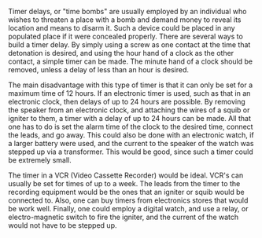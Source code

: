 Timer delays, or "time bombs" are usually employed by an individual who
wishes to threaten a place with a bomb and demand money to reveal its location
and means to disarm it.  Such a device could be placed in any populated place if
it were concealed properly.  There are several ways to build a timer delay. By
simply using a screw as one contact at the time that detonation is desired, and
using the hour hand of a clock as the other contact, a simple timer can be made.
The minute hand of a clock should be removed, unless a delay of less than an
hour is desired.

The main disadvantage with this type of timer is that it can only be set
for a maximum time of 12 hours.  If an electronic timer is used, such as that
in an electronic clock, then delays of up to 24 hours are possible.  By
removing the speaker from an electronic clock, and attaching the wires of a
squib or igniter to them, a timer with a delay of up to 24 hours can be made.
All that one has to do is set the alarm time of the clock to the desired time,
connect the leads, and go away.  This could also be done with an electronic
watch, if a larger battery were used, and the current to the speaker of the
watch was stepped up via a transformer.  This would be good, since such a
timer could be extremely small.

The timer in a VCR (Video Cassette Recorder) would be ideal.  VCR's can
usually be set for times of up to a week.  The leads from the timer to the
recording equipment would be the ones that an igniter or squib would be
connected to.  Also, one can buy timers from electronics stores that would be
work well.  Finally, one could employ a digital watch, and use a relay, or
electro-magnetic switch to fire the igniter, and the current of the watch
would not have to be stepped up.